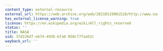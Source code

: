 ```yaml
---
content_type: external-resource
external_url: https://web.archive.org/web/20210119001510/http://www.nasa.gov/mission_pages/exploration/multimedia/jfa18844_prt.htm
has_external_license_warning: true
license: https://en.wikipedia.org/wiki/All_rights_reserved
status: ''
title: NASA
uid: 37d226d7-eb74-493b-bfa6-850c77faa52c
wayback_url: ''
---
```

